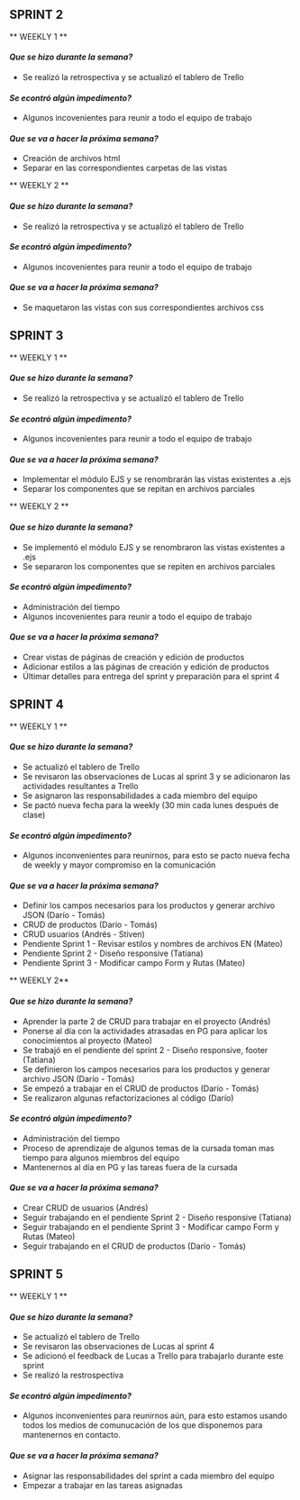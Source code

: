 ## **SPRINT 2**

** WEEKLY 1  **

#### ***Que se hizo durante la semana?***
* Se realizó la retrospectiva y se actualizó el tablero de Trello

#### ***Se econtró algún impedimento?***
* Algunos incovenientes para reunir a todo el equipo de trabajo

#### ***Que se va a hacer la próxima semana?***
* Creación de archivos html 
* Separar en las correspondientes carpetas de las vistas

** WEEKLY 2 **
#### ***Que se hizo durante la semana?***
* Se realizó la retrospectiva y se actualizó el tablero de Trello

#### ***Se econtró algún impedimento?***
* Algunos incovenientes para reunir a todo el equipo de trabajo

#### ***Que se va a hacer la próxima semana?***
* Se maquetaron las vistas con sus correspondientes archivos css

## **SPRINT 3**

** WEEKLY 1 **

#### ***Que se hizo durante la semana?***
* Se realizó la retrospectiva y se actualizó el tablero de Trello

#### ***Se econtró algún impedimento?***
* Algunos incovenientes para reunir a todo el equipo de trabajo

#### ***Que se va a hacer la próxima semana?***
* Implementar el módulo EJS y se renombrarán las vistas existentes a .ejs
* Separar los componentes que se repitan en archivos parciales 

** WEEKLY 2 **

#### ***Que se hizo durante la semana?***
* Se implementó el módulo EJS y se renombraron las vistas existentes a .ejs
* Se separaron los componentes que se repiten en archivos parciales 

#### ***Se econtró algún impedimento?***
* Administración del tiempo
* Algunos incovenientes para reunir a todo el equipo de trabajo

#### ***Que se va a hacer la próxima semana?***
* Crear vistas de páginas de creación y edición de productos
* Adicionar estilos a las páginas de creación y edición de productos
* Últimar detalles para entrega del sprint y preparación para el sprint 4

## **SPRINT 4**

** WEEKLY 1 **
#### ***Que se hizo durante la semana?***

* Se actualizó el tablero de Trello
* Se revisaron las observaciones de Lucas al sprint 3 y se adicionaron las actividades resultantes a Trello
* Se asignaron las responsabilidades a cada miembro del equipo
* Se pactó nueva fecha para la weekly (30 min cada lunes después de clase)

#### ***Se econtró algún impedimento?***
* Algunos inconvenientes para reunirnos, para esto se pacto nueva fecha de weekly y mayor compromiso en la comunicación

#### ***Que se va a hacer la próxima semana?***
* Definir los campos necesarios para los productos y generar archivo JSON (Darío - Tomás)
* CRUD de productos (Darío - Tomás)
* CRUD usuarios (Andrés - Stiven)
* Pendiente Sprint 1 - Revisar estilos y nombres de archivos EN (Mateo)
* Pendiente Sprint 2 - Diseño responsive (Tatiana)
* Pendiente Sprint 3 - Modificar campo Form y Rutas (Mateo)


** WEEKLY 2**
#### ***Que se hizo durante la semana?***
* Aprender la parte 2 de CRUD para trabajar en el proyecto (Andrés)
* Ponerse al día con la actividades atrasadas en PG para aplicar los conocimientos al proyecto (Mateo)
* Se trabajó en el pendiente del sprint 2 - Diseño responsive, footer (Tatiana)
* Se definieron los campos necesarios para los productos y generar archivo JSON (Darío - Tomás)
* Se empezó a trabajar en el CRUD de productos (Darío - Tomás)
* Se realizaron algunas refactorizaciones al código (Darío)

#### ***Se econtró algún impedimento?***
* Administración del tiempo
* Proceso de aprendizaje de algunos temas de la cursada toman mas tiempo para algunos miembros del equipo
* Mantenernos al día en PG y las tareas fuera de la cursada

#### ***Que se va a hacer la próxima semana?***
* Crear CRUD de usuarios (Andrés)
* Seguir trabajando en el pendiente Sprint 2 - Diseño responsive (Tatiana)
* Seguir trabajando en el pendiente Sprint 3 - Modificar campo Form y Rutas (Mateo)
* Seguir trabajando en el CRUD de productos (Darío - Tomás)

## **SPRINT 5**

** WEEKLY 1 **
#### ***Que se hizo durante la semana?***

* Se actualizó el tablero de Trello
* Se revisaron las observaciones de Lucas al sprint 4
* Se adicionó el feedback de Lucas a Trello para trabajarlo durante este sprint
* Se realizó la restrospectiva

#### ***Se econtró algún impedimento?***
* Algunos inconvenientes para reunirnos aún, para esto estamos usando todos los medios de comunucación de los que disponemos para mantenernos en contacto.

#### ***Que se va a hacer la próxima semana?***
* Asignar las responsabilidades del sprint a cada miembro del equipo
* Empezar a trabajar en las tareas asignadas

